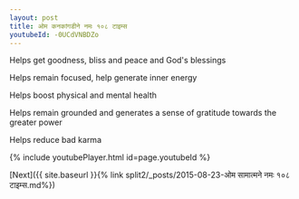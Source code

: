```yaml
---
layout: post
title: ओम कनकांगडीने नमः १०८ टाइम्स
youtubeId: -0UCdVNBDZo
---
```

 
 
Helps get goodness, bliss and peace and God's blessings
 
Helps remain focused, help generate inner energy 
 
Helps boost physical and mental health 
 
Helps remain grounded and generates a sense of gratitude towards the greater power 
 
Helps reduce bad karma
 
 
 
 


{% include youtubePlayer.html id=page.youtubeId %}
 
[Next]({{ site.baseurl }}{% link  split2/_posts/2015-08-23-ओम सामात्मने नमः १०८ टाइम्स.md%})
 
